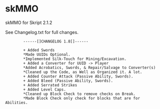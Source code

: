 skMMO
=====

skMMO for Skript 2.1.2

See Changelog.txt for full changes.


			------[]CHANGELOG 1.8[]------

			+ Added Swords	
			*Made UUIDs Optional.
			*Implemented Silk-Touch for Mining/Excavation.
			+ Added a Converter for UUID -> Player
			*Added Acrobatics, Swords, & Repair/Salvage to Converter(s)
			*Cleaned up the Code, as Well as Organized it. A lot.
			+ Added Counter Attack (Passive Ability, Swords).
			+ Added Bleed (Passive Ability, Swords).
			+ Added Serrated Strikes
			+ Added Level Caps.
			*Cleaned up Block Check to remove checks on Break.
			*Made Block Check only check for blocks that are for Abilities. 
